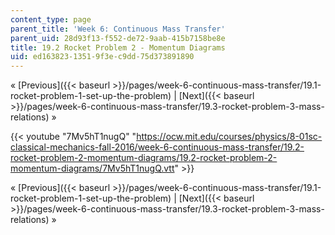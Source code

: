 ```yaml
---
content_type: page
parent_title: 'Week 6: Continuous Mass Transfer'
parent_uid: 28d93f13-f552-de72-9aab-415b7158be8e
title: 19.2 Rocket Problem 2 - Momentum Diagrams
uid: ed163823-1351-9f3e-c9dd-75d373891890
---
```


« [Previous]({{< baseurl >}}/pages/week-6-continuous-mass-transfer/19.1-rocket-problem-1-set-up-the-problem) | [Next]({{< baseurl >}}/pages/week-6-continuous-mass-transfer/19.3-rocket-problem-3-mass-relations) »

{{< youtube "7Mv5hT1nugQ" "https://ocw.mit.edu/courses/physics/8-01sc-classical-mechanics-fall-2016/week-6-continuous-mass-transfer/19.2-rocket-problem-2-momentum-diagrams/19.2-rocket-problem-2-momentum-diagrams/7Mv5hT1nugQ.vtt" >}}

« [Previous]({{< baseurl >}}/pages/week-6-continuous-mass-transfer/19.1-rocket-problem-1-set-up-the-problem) | [Next]({{< baseurl >}}/pages/week-6-continuous-mass-transfer/19.3-rocket-problem-3-mass-relations) »